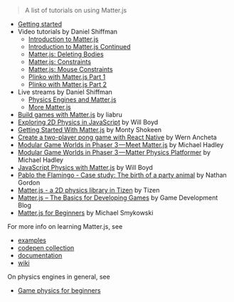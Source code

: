 > A list of tutorials on using Matter.js

- [Getting started](https://github.com/liabru/matter-js/wiki/Getting-started)
- Video tutorials by Daniel Shiffman
  - [Introduction to Matter.js](https://www.youtube.com/watch?v=urR596FsU68&feature=youtu.be&list=PLRqwX-V7Uu6akvoNKE4GAxf6ZeBYoJ4uh)
  - [Introduction to Matter.js Continued](https://www.youtube.com/watch?v=uITcoKpbQq4&list=PLRqwX-V7Uu6akvoNKE4GAxf6ZeBYoJ4uh&index=21)
  - [Matter.js: Deleting Bodies](https://www.youtube.com/watch?v=4HsVCLakjtQ&list=PLRqwX-V7Uu6akvoNKE4GAxf6ZeBYoJ4uh&index=22)
  - [Matter.js: Constraints](https://www.youtube.com/watch?v=szztTszPp-8&index=23&list=PLRqwX-V7Uu6akvoNKE4GAxf6ZeBYoJ4uh)
  - [Matter.js: Mouse Constraints](https://www.youtube.com/watch?v=W-ou_sVlTWk&list=PLRqwX-V7Uu6akvoNKE4GAxf6ZeBYoJ4uh&index=24)
  - [Plinko with Matter.js Part 1](https://www.youtube.com/watch?v=KakpnfDv_f0)
  - [Plinko with Matter.js Part 2](https://www.youtube.com/watch?v=6s4MJcUyaUE)
- Live streams by Daniel Shiffman
  - [Physics Engines and Matter.js](https://www.youtube.com/watch?v=YKdvQYk7orE)
  - [More Matter.js](https://www.youtube.com/watch?v=BOAMGfGO6Xs)
- [Build games with Matter.js](http://www.pressreader.com/australia/net-magazine-the-voice-of-web-design/20140520/282926678418586) by liabru
- [Exploring 2D Physics in JavaScript](https://speakerdeck.com/lonekorean/exploring-2d-physics-in-javascript) by Will Boyd
- [Getting Started With Matter.js](https://code.tutsplus.com/series/getting-started-with-matterjs--cms-1186) by Monty Shokeen
- [Create a two-player pong game with React Native](https://pusher.com/tutorials/react-native-pong-game) by Wern Ancheta
- [Modular Game Worlds in Phaser 3 — Meet Matter.js](https://itnext.io/modular-game-worlds-in-phaser-3-tilemaps-4-meet-matter-js-abf4dfa65ca1) by Michael Hadley
- [Modular Game Worlds in Phaser 3 — Matter Physics Platformer](https://itnext.io/modular-game-worlds-in-phaser-3-tilemaps-5-matter-physics-platformer-d14d1f614557) by Michael Hadley
- [JavaScript Physics with Matter.js](http://codersblock.com/blog/javascript-physics-with-matter-js/) by Will Boyd
- [Pablo the Flamingo - Case study: The birth of a party animal](https://medium.com/@gordonnl/pablo-the-flamingo-75a21bf8ea12) by Nathan Gordon
- [Matter.js - a 2D physics library in Tizen](https://developer.tizen.org/community/tip-tech/matter.js-2d-physics-library-tizen) by Tizen
- [Matter.js – The Basics for Developing Games](https://www.gamedevelopment.blog/matter-js-basics-developing-games/) by Game Development Blog
- [Matter.js for Beginners](https://medium.com/@michaelsmykowski/balling-with-matter-js-ff567d2eabf4#.gno2bwig0) by Michael Smykowski

For more info on learning Matter.js, see

- [examples](https://github.com/liabru/matter-js/tree/master/examples)
- [codepen collection](http://codepen.io/collection/Fuagy/)
- [documentation](http://brm.io/matter-js/docs/)
- [wiki](https://github.com/liabru/matter-js/wiki)

On physics engines in general, see
- [Game physics for beginners](http://brm.io/game-physics-for-beginners/)